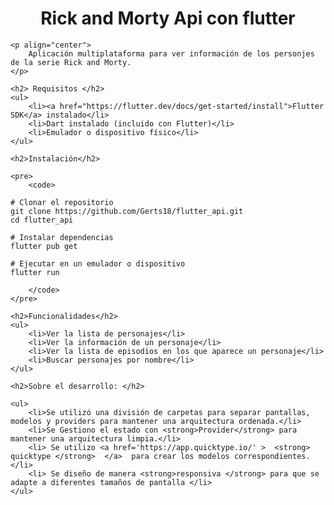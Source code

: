 <body>
    <h1 align="center">Rick and Morty Api con flutter</h1>
    
    <p align="center">
        Aplicación multiplataforma para ver información de los personjes de la serie Rick and Morty.
    </p>
    
    <h2> Requisitos </h2>
    <ul>
        <li><a href="https://flutter.dev/docs/get-started/install">Flutter SDK</a> instalado</li>
        <li>Dart instalado (incluido con Flutter)</li>
        <li>Emulador o dispositivo físico</li>
    </ul>
    
    <h2>Instalación</h2>

    <pre>
        <code>

    # Clonar el repositorio
    git clone https://github.com/Gerts18/flutter_api.git
    cd flutter_api

    # Instalar dependencias
    flutter pub get

    # Ejecutar en un emulador o dispositivo
    flutter run

        </code>
    </pre>

    <h2>Funcionalidades</h2>
    <ul>
        <li>Ver la lista de personajes</li>
        <li>Ver la información de un personaje</li>
        <li>Ver la lista de episodios en los que aparece un personaje</li>
        <li>Buscar personajes por nombre</li>
    </ul>
    
    <h2>Sobre el desarrollo: </h2>

    <ul>
        <li>Se utilizó una división de carpetas para separar pantallas, modelos y providers para mantener una arquitectura ordenada.</li>
        <li>Se Gestiono el estado con <strong>Provider</strong> para mantener una arquitectura limpia.</li>
        <li> Se utilizo <a href='https://app.quicktype.io/' >  <strong> quicktype </strong>  </a>  para crear los modelos correspondientes. </li>
        <li> Se diseño de manera <strong>responsiva </strong> para que se adapte a diferentes tamaños de pantalla </li>
    </ul>

</body>